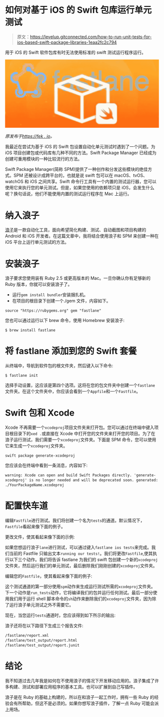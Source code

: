 # 如何对基于 iOS 的 Swift 包库运行单元测试

> 原文：<https://levelup.gitconnected.com/how-to-run-unit-tests-for-ios-based-swift-package-libraries-1eaa2fc2c794>

用于 iOS 的 Swift 软件包库有时无法使用标准的 swift 测试运行程序运行。

![](img/5db95e90d997c765c67bfc2b7d11c703.png)

*原发布于*[*https://fek . io*](https://fek.io/blog/how-to-run-unit-tests-for-i-os-based-swift-package-libraries/)*。*

我最近在尝试为基于 iOS 的 Swift 包设置自动化单元测试时遇到了一个问题。为 iOS 项目创建包或代码库有几种不同的方法。Swift Package Manager 已经成为创建可重用模块的一种比较流行的方法。

Swift Package Manager(简称 SPM)提供了一种创作和分发这些模块的绝佳方式。SPM 还被设计成跨平台的，也就是说 swift 包可以在 macOS、tvOS、watchOS 和 iOS 之间共享。Swift 命令行工具有一个内置的测试运行器，您可以使用它来执行您的单元测试。但是，如果您使用的依赖项只是 iOS，会发生什么呢？换句话说，他们不能使用内置的测试运行程序在 Mac 上运行。

# 纳入浪子

[浪子](https://docs.fastlane.tools/)是一款自动化工具，面向希望简化构建、测试、自动截图和项目构建的 Android 和 iOS 开发者。在这篇文章中，我将结合使用浪子和 SPM 来创建一种在 iOS 平台上运行单元测试的方法。

# 安装浪子

浪子要求您使用装有 Ruby 2.5 或更高版本的 Mac。一旦你确认你有足够新的 Ruby 版本，你就可以安装浪子了。

*   运行`gem install bundler`安装捆扎机。
*   在项目的根目录下创建一个./gem 文件，内容如下。

```
source "https://rubygems.org" gem "fastlane"
```

您也可以通过运行以下 brew 命令，使用 Homebrew 安装浪子:

```
$ brew install fastlane
```

# 将 fastlane 添加到您的 Swift 套餐

从终端中，导航到软件包的根文件夹，然后键入以下命令:

```
$ fastlane init
```

选择手动设置，这应该是第四个选项。这将在您的包文件夹中创建一个`fastlane`文件夹。在这个文件夹中，你应该会看到一个`Appfile`和一个`Fastfile`。

# Swift 包和 Xcode

Xcode 不再需要一个`xcodeproj`项目文件夹来打开包。您可以通过在终端中键入项目根目录下的`xed .`或直接在 Xcode 中打开您的文件夹来打开您的项目。为了在浪子运行测试，我们需要一个`xcodeproj`文件夹。下面是 SPM 命令，您可以使用它来生成一个`xcodeproj`文件夹。

```
swift package generate-xcodeproj
```

您应该会在终端中看到一条消息，内容如下:

```
warning: Xcode can open and build Swift Packages directly. 'generate-xcodeproj' is no longer needed and will be deprecated soon. generated: ./YourPackageName.xcodeproj
```

# 配置快车道

编辑`Fastfile`进行测试。我们将创建一个名为`tests`的通道。默认情况下，`Fastfile`看起来像下面的例子。

更改文件，使其看起来像下面的示例:

如果您想运行浪子`lane`进行测试，可以通过键入`fastlane ios tests`来完成。我们当前的 Fastfile 只输出文本`running our tests!`。我们将更改`Fastfile`,使其执行以下三个动作。我们将告诉 fastlane 为我们的 swift 包创建一个新的`xcodeproj`文件夹，然后运行我们的单元测试，最后删除我们刚刚创建的`xcodeproj`文件夹。

编辑您的`Fastfile`，使其看起来像下面的例子:

这个测试通道的第一部分使用`spm`动作来生成运行测试所需的`xcodeproj`文件夹。下一个动作是`run_tests`动作，它将编译我们的包并运行任何测试。最后一部分使用我们用于运行 shell 脚本命令的`sh`动作来删除我们的`xcodeproj`文件夹，因为除了运行浪子单元测试之外不需要它。

现在，当您运行`tests`通道时，您应该得到如下所示的输出:

浪子还将在以下路径下生成三个报告文件:

```
/fastlane/report.xml 
/fastlane/test_output/report.html 
/fastlane/test_output/report.junit
```

# 结论

我不知道过去几年我是如何在不使用浪子的情况下开发移动应用的。浪子集成了许多构建、测试和部署应用程序的基本工具。也可以扩展到自己写插件。

浪子是在 Ruby 的基础上构建的，所以在和浪子一起工作时，拥有一些 Ruby 的经验会有所帮助，但这不是必须的。如果你想写浪子插件，了解一点 Ruby 可能会派上用场。